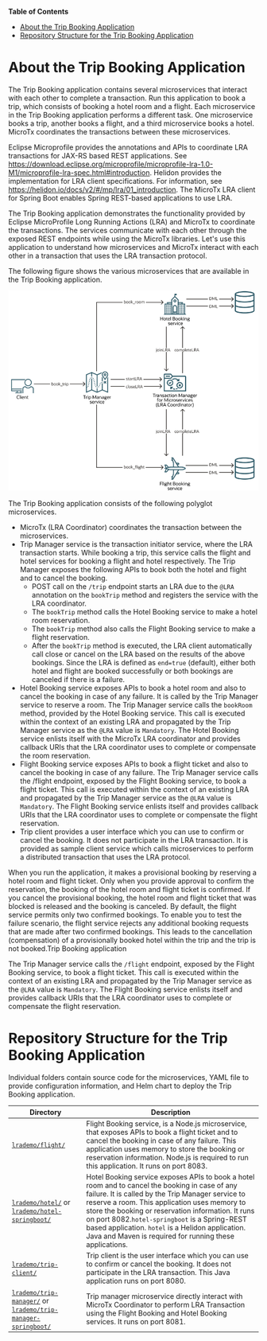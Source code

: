 **Table of Contents**

<!-- TOC start (generated with https://github.com/derlin/bitdowntoc) -->

- [About the Trip Booking Application](#about-the-trip-booking-application)
- [Repository Structure for the Trip Booking Application](#repository-structure-for-the-trip-booking-application)

<!-- TOC end -->

# About the Trip Booking Application

The Trip Booking application contains several microservices that interact with each other to complete a transaction. Run this application to book a trip, which consists of booking a hotel room and a flight. Each microservice in the Trip Booking application performs a different task. One microservice books a trip, another books a flight, and a third microservice books a hotel. MicroTx coordinates the transactions between these microservices.

Eclipse Microprofile provides the annotations and APIs to coordinate LRA transactions for JAX-RS based REST applications. See https://download.eclipse.org/microprofile/microprofile-lra-1.0-M1/microprofile-lra-spec.html#introduction. Helidon provides the implementation for LRA client specifications. For information, see https://helidon.io/docs/v2/#/mp/lra/01_introduction. The MicroTx LRA client for Spring Boot enables Spring REST-based applications to use LRA.

The Trip Booking application demonstrates the functionality provided by Eclipse MicroProfile Long Running Actions (LRA) and MicroTx to coordinate the transactions. The services communicate with each other through the exposed REST endpoints while using the MicroTx libraries. Let's use this application to understand how microservices and MicroTx interact with each other in a transaction that uses the LRA transaction protocol.

The following figure shows the various microservices that are available in the Trip Booking application.

![Microservices in the Trip Booking application](graphics/lra_sample_app.png)

The Trip Booking application consists of the following polyglot microservices.

* MicroTx (LRA Coordinator) coordinates the transaction between the microservices.
* Trip Manager service is the transaction initiator service, where the LRA transaction starts. While booking a trip, this service calls the flight and hotel services for booking a flight and hotel respectively. The Trip Manager exposes the following APIs to book both the hotel and flight and to cancel the booking.
    * POST call on the `/trip` endpoint starts an LRA due to the `@LRA` annotation on the `bookTrip` method and registers the service with the LRA coordinator.
    * The `bookTrip` method calls the Hotel Booking service to make a hotel room reservation.
    * The `bookTrip` method also calls the Flight Booking service to make a flight reservation.
    * After the `bookTrip` method is executed, the LRA client automatically call close or cancel on the LRA based on the results of the above bookings. Since the LRA is defined as `end=true` (default), either both hotel and flight are booked successfully or both bookings are canceled if there is a failure.
* Hotel Booking service exposes APIs to book a hotel room and also to cancel the booking in case of any failure. It is called by the Trip Manager service to reserve a room. The Trip Manager service calls the `bookRoom` method, provided by the Hotel Booking service. This call is executed within the context of an existing LRA and propagated by the Trip Manager service as the `@LRA` value is `Mandatory`. The Hotel Booking service enlists itself with the MicroTx LRA coordinator and provides callback URIs that the LRA coordinator uses to complete or compensate the room reservation.
* Flight Booking service exposes APIs to book a flight ticket and also to cancel the booking in case of any failure. The Trip Manager service calls the /flight endpoint, exposed by the Flight Booking service, to book a flight ticket. This call is executed within the context of an existing LRA and propagated by the Trip Manager service as the `@LRA` value is `Mandatory`. The Flight Booking service enlists itself and provides callback URIs that the LRA coordinator uses to complete or compensate the flight reservation.
* Trip client provides a user interface which you can use to confirm or cancel the booking. It does not participate in the LRA transaction. It is provided as sample client service which calls microservices to perform a distributed transaction that uses the LRA protocol.

When you run the application, it makes a provisional booking by reserving a hotel room and flight ticket. Only when you provide approval to confirm the reservation, the booking of the hotel room and flight ticket is confirmed. If you cancel the provisional booking, the hotel room and flight ticket that was blocked is released and the booking is canceled. By default, the flight service permits only two confirmed bookings. To enable you to test the failure scenario, the flight service rejects any additional booking requests that are made after two confirmed bookings. This leads to the cancellation (compensation) of a provisionally booked hotel within the trip and the trip is not booked.Trip Booking application

The Trip Manager service calls the `/flight` endpoint, exposed by the Flight Booking service, to book a flight ticket. This call is executed within the context of an existing LRA and propagated by the Trip Manager service as the `@LRA` value is `Mandatory`. The Flight Booking service enlists itself and provides callback URIs that the LRA coordinator uses to complete or compensate the flight reservation.

# Repository Structure for the Trip Booking Application

Individual folders contain source code for the microservices, YAML file to provide configuration information, and Helm chart to deploy the Trip Booking application.

| Directory                                                                                                                | Description                                                                                                                                                                                                                                                                                                                                                                                                                      |
| ------------------------------------------------------------------------------------------------------------------------ | -------------------------------------------------------------------------------------------------------------------------------------------------------------------------------------------------------------------------------------------------------------------------------------------------------------------------------------------------------------------------------------------------------------------------------- |
| [`lrademo/flight/`](lrademo/flight/)                                                                                      | Flight Booking service, is a Node.js microservice, that exposes APIs to book a flight ticket and to cancel the booking in case of any failure. This application uses memory to store the booking or reservation information. Node.js is required to run this application. It runs on port 8083.                                                                                                                                  |
| [`lrademo/hotel/`](lrademo/hotel/) or [`lrademo/hotel-springboot/`](lrademo/hotel-springboot/)                             | Hotel Booking service exposes APIs to book a hotel room and to cancel the booking in case of any failure. It is called by the Trip Manager service to reserve a room. This application uses memory to store the booking or reservation information. It runs on port 8082.`hotel-springboot` is a Spring-REST based application. `hotel` is a Helidon application. Java and Maven is required for running these applications. |
| [`lrademo/trip-client/`](lrademo/trip-client/)                                                                            | Trip client is the user interface which you can use to confirm or cancel the booking. It does not participate in the LRA transaction. This Java application runs on port 8080.                                                                                                                                                                                                                                                   |
| [`lrademo/trip-manager/`](lrademo/trip-manager/) or [`lrademo/trip-manager-springboot/`](lrademo/trip-manager-springboot/) | Trip manager microservice directly interact with MicroTx Coordinator to perform LRA Transaction using the Flight Booking and Hotel Booking services. It runs on port 8081.                                                                                                                                                                                                                                                       |